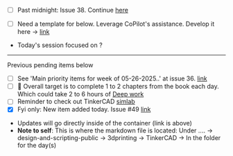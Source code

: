- [ ] Past midnight: Issue 38. Continue [here](https://github.com/Shangrila-VHP/shangrila-vhp/issues/38#issuecomment-2917914358)

- [ ] Need a template for below. Leverage CoPilot's assistance. Develop it here -> [link](https://github.com/Shangrila-VHP/shangrila-vhp/tree/main/design-and-scripting-public/3dprinting/TinkerCAD)
- Today's session focused on ?


---
Previous pending items below

- [ ] See 'Main priority items for week of 05-26-2025..' at issue 36. [link](https://github.com/Shangrila-VHP/shangrila-vhp/issues/36)
- [ ] 🎯 Overall target is to complete 1 to 2 chapters from the book each day. Which could take 2 to 6 hours of [Deep work](https://www.amazon.com/Deep-Work-Focused-Success-Distracted/dp/1455586692)
- [ ] Reminder to check out TinkerCAD [simlab](https://www.tinkercad.com/simlab)
- [x] Fyi only: New item added today. Issue #49 [link](https://github.com/Shangrila-VHP/shangrila-vhp/issues/49)
-  Updates will go directly inside of the container (link is above)
- **Note to self**: This is where the markdown file is located: Under ....  -> design-and-scripting-public -> 3dprinting -> TinkerCAD -> In the folder for the day(s)
